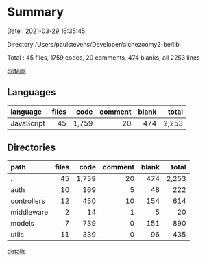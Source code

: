 # Summary

Date : 2021-03-29 16:35:45

Directory /Users/paulstevens/Developer/alchezoomy2-be/lib

Total : 45 files,  1759 codes, 20 comments, 474 blanks, all 2253 lines

[details](details.md)

## Languages
| language | files | code | comment | blank | total |
| :--- | ---: | ---: | ---: | ---: | ---: |
| JavaScript | 45 | 1,759 | 20 | 474 | 2,253 |

## Directories
| path | files | code | comment | blank | total |
| :--- | ---: | ---: | ---: | ---: | ---: |
| . | 45 | 1,759 | 20 | 474 | 2,253 |
| auth | 10 | 169 | 5 | 48 | 222 |
| controllers | 12 | 450 | 10 | 154 | 614 |
| middleware | 2 | 14 | 1 | 5 | 20 |
| models | 7 | 739 | 0 | 151 | 890 |
| utils | 11 | 339 | 0 | 96 | 435 |

[details](details.md)